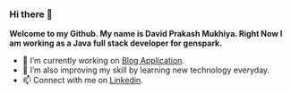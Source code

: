 ### Hi there 👋


**Welcome to my Github. My name is David Prakash Mukhiya. Right Now I am working as a Java full stack developer for genspark.** 

- 🔭 I’m currently working on [Blog Application](https://github.com/DavidMukhiya/blog-application).
- 🌱 I’m also improving my skill by learning new technology everyday. 
- 📫 Connect with me on [Linkedin](https://www.linkedin.com/in/davidmukhiya/).

<!-- -Here are some ideas to get you started:
- 🔭 I’m currently working on [Food Delivery Platform](https://github.com/DavidMukhiya/food-delivery-platform).
- 🌱 I’m currently learning Java Full stack Development, TypeScript and Angular.  -->
<!-- - 👯 I’m looking to collaborate on ...
- 🤔 I’m looking for help with ...
- 💬 Ask me about ...
- 📫 How to reach me: ...
- 😄 Pronouns: ...
- ⚡ Fun fact: ...
-->
